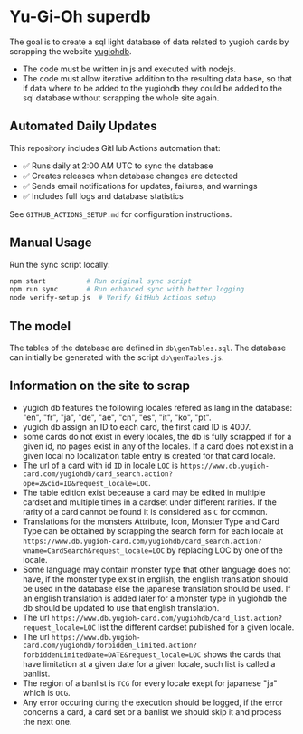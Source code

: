 # Yu-Gi-Oh superdb

The goal is to create a sql light database of data related to yugioh cards by scrapping the website [yugiohdb](https://www.db.yugioh-card.com/yugiohdb).

- The code must be written in js and executed with nodejs.
- The code must allow iterative addition to the resulting data base, so that if data where to be added to the yugiohdb they could be added to the sql database without scrapping the whole site again.

## Automated Daily Updates

This repository includes GitHub Actions automation that:

- ✅ Runs daily at 2:00 AM UTC to sync the database
- ✅ Creates releases when database changes are detected  
- ✅ Sends email notifications for updates, failures, and warnings
- ✅ Includes full logs and database statistics

See `GITHUB_ACTIONS_SETUP.md` for configuration instructions.

## Manual Usage

Run the sync script locally:

```bash
npm start          # Run original sync script
npm run sync       # Run enhanced sync with better logging
node verify-setup.js  # Verify GitHub Actions setup
```

## The model

The tables of the database are defined in `db\genTables.sql`. The database can initially be generated with the script `db\genTables.js`.

## Information on the site to scrap

- yugioh db features the following locales refered as lang in the database: "en", "fr", "ja", "de", "ae", "cn", "es", "it", "ko", "pt".
- yugioh db assign an ID to each card, the first card ID is 4007.
- some cards do not exist in every locales, the db is fully scrapped if for a given id, no pages exist in any of the locales. If a card does not exist in a given local no localization table entry is created for that card locale.
- The url of a card with id `ID` in locale `LOC` is `https://www.db.yugioh-card.com/yugiohdb/card_search.action?ope=2&cid=ID&request_locale=LOC`.
- The table edition exist beceause a card may be edited in multiple cardset and multiple times in a cardset under different rarities. If the rarity of a card cannot be found it is considered as `C` for common.
- Translations for the monsters Attribute, Icon, Monster Type and Card Type can be obtained by scrapping the search form for each locale at `https://www.db.yugioh-card.com/yugiohdb/card_search.action?wname=CardSearch&request_locale=LOC` by replacing LOC by one of the locale.
- Some language may contain monster type that other language does not have, if the monster type exist in english, the english translation should be used in the database else the japanese translation should be used. If an english translation is added later for a monster type in yugiohdb the db should be updated to use that english translation.
- The url `https://www.db.yugioh-card.com/yugiohdb/card_list.action?request_locale=LOC` list the different cardset published for a given locale.
- The url `https://www.db.yugioh-card.com/yugiohdb/forbidden_limited.action?forbiddenLimitedDate=DATE&request_locale=LOC` shows the cards that have limitation at a given date for a given locale, such list is called a banlist.
- The region of a banlist is `TCG` for every locale exept for japanese "ja" which is `OCG`.
- Any error occuring during the execution should be logged, if the error concerns a card, a card set or a banlist we should skip it and process the next one.
